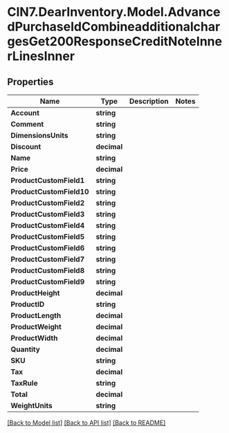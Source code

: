 # CIN7.DearInventory.Model.AdvancedPurchaseIdCombineadditionalchargesGet200ResponseCreditNoteInnerLinesInner

## Properties

| Name                     | Type        | Description | Notes |
| ------------------------ | ----------- | ----------- | ----- |
| **Account**              | **string**  |             |
| **Comment**              | **string**  |             |
| **DimensionsUnits**      | **string**  |             |
| **Discount**             | **decimal** |             |
| **Name**                 | **string**  |             |
| **Price**                | **decimal** |             |
| **ProductCustomField1**  | **string**  |             |
| **ProductCustomField10** | **string**  |             |
| **ProductCustomField2**  | **string**  |             |
| **ProductCustomField3**  | **string**  |             |
| **ProductCustomField4**  | **string**  |             |
| **ProductCustomField5**  | **string**  |             |
| **ProductCustomField6**  | **string**  |             |
| **ProductCustomField7**  | **string**  |             |
| **ProductCustomField8**  | **string**  |             |
| **ProductCustomField9**  | **string**  |             |
| **ProductHeight**        | **decimal** |             |
| **ProductID**            | **string**  |             |
| **ProductLength**        | **decimal** |             |
| **ProductWeight**        | **decimal** |             |
| **ProductWidth**         | **decimal** |             |
| **Quantity**             | **decimal** |             |
| **SKU**                  | **string**  |             |
| **Tax**                  | **decimal** |             |
| **TaxRule**              | **string**  |             |
| **Total**                | **decimal** |             |
| **WeightUnits**          | **string**  |             |

[[Back to Model list]](../README.md#documentation-for-models) [[Back to API list]](../README.md#documentation-for-api-endpoints) [[Back to README]](../README.md)
